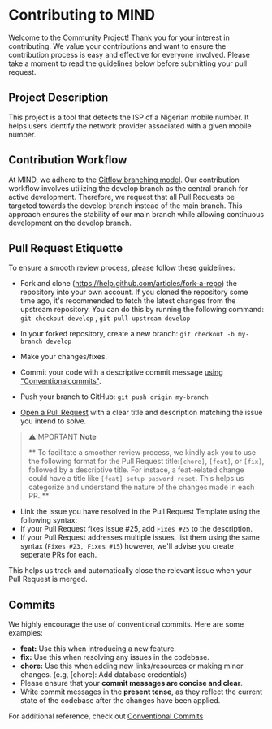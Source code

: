  # Contributing to MIND

Welcome to the Community Project! Thank you for your interest in contributing. We value your contributions and want to ensure the contribution process is easy and effective for everyone involved. Please take a moment to read the guidelines below before submitting your pull request.

## Project Description

This project is a tool that detects the ISP of a Nigerian mobile number. It helps users identify the network provider associated with a given mobile number.

## Contribution Workflow

At MIND, we adhere to the [Gitflow branching model](https://www.atlassian.com/git/tutorials/comparing-workflows/gitflow-workflow). Our contribution workflow involves utilizing the develop branch as the central branch for active development. Therefore, we request that all Pull Requests be targeted towards the develop branch instead of the main branch. This approach ensures the stability of our main branch while allowing continuous development on the develop branch.

## Pull Request Etiquette

To ensure a smooth review process, please follow these guidelines:

- Fork and clone (https://help.github.com/articles/fork-a-repo) the repository into your own account. If you cloned the repository some time ago, it's recommended to fetch the latest changes from the upstream repository. You can do this by running the following command: `git checkout develop` , `git pull upstream develop`

- In your forked repository, create a new branch: `git checkout -b my-branch develop`
- Make your changes/fixes.
- Commit your code with a descriptive commit message [using "Conventionalcommits"](https://www.conventionalcommits.org/en/v1.0.0/).
- Push your branch to GitHub: `git push origin my-branch`
- [Open a Pull Request](https://help.github.com/articles/using-pull-requests/) with a clear title and description matching the issue you intend to solve.

> ⚠️IMPORTANT **Note**
>
> ** To facilitate a smoother review process, we kindly ask you to use the following format for the Pull Request title:`[chore]`, `[feat]`, or `[fix]`, followed by a descriptive title. For instace, a feat-related change could have a title like `[feat] setup pasword reset`. This helps us categorize and understand the nature of the changes made in each PR..**

   - Link the issue you have resolved in the Pull Request Template using the following syntax:
   - If your Pull Request fixes issue #25, add `Fixes #25` to the description.
   - If your Pull Request addresses multiple issues, list them using the same syntax (`Fixes #23, Fixes #15`) however, we'll advise you create seperate PRs for each.

   This helps us track and automatically close the relevant issue when your Pull Request is merged.

## Commits

 We highly encourage the use of conventional commits. Here are some examples:

  - **feat:** Use this when introducing a new feature.
  - **fix:**  Use this when resolving any issues in the codebase.
  - **chore:** Use this when adding new links/resources or making minor changes.
    (e.g, [chore]: Add database credentials)
  - Please ensure that your **commit messages are concise and clear**.
  - Write commit messages in the **present tense**, as they reflect the current state of the codebase after the changes have been applied.

For additional reference, check out [Conventional Commits](https://www.conventionalcommits.org/en/v1.0.0/)